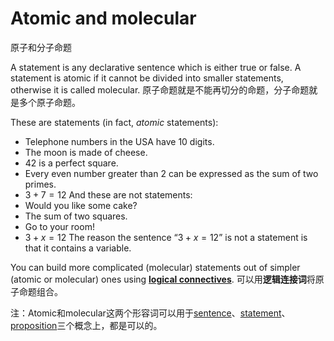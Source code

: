 # Atomic and molecular
原子和分子命题

A statement is any declarative sentence which is either true or false. A statement is atomic if it cannot be divided into smaller statements, otherwise it is called molecular.
原子命题就是不能再切分的命题，分子命题就是多个原子命题。

These are statements (in fact, _atomic_ statements):
- Telephone numbers in the USA have 10 digits.
- The moon is made of cheese.
- 42 is a perfect square.
- Every even number greater than 2 can be expressed as the sum of two primes.
- $\displaystyle 3+7 = 12$
And these are not statements:
- Would you like some cake?
- The sum of two squares.
- Go to your room!
- $\displaystyle 3+x = 12$
The reason the sentence “$3 + x = 12$” is not a statement is that it contains a variable.

You can build more complicated (molecular) statements out of simpler (atomic or molecular) ones using **[logical connectives](1.%20Philosophy/Logic/Systems%20of%20logic/Formal%20Logic/Classical%20Logic/Propositional%20calculus/Logical%20connective/Logical%20connective.md)**. 
可以用**逻辑连接词**将原子命题组合。

注：Atomic和molecular这两个形容词可以用于[sentence](1.%20Philosophy/Philosophy%20of%20language/Concepts/Sentence.md)、[statement](1.%20Philosophy/Philosophy%20of%20language/Concepts/Statement.md)、[proposition](1.%20Philosophy/Philosophy%20of%20language/Concepts/Proposition.md)三个概念上，都是可以的。